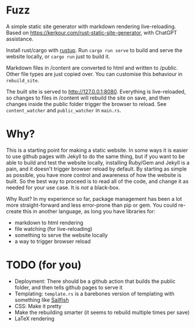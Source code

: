 # Fuzz

A simple static site generator with markdown rendering live-reloading.
Based on https://kerkour.com/rust-static-site-generator, with ChatGPT assistance.

Install rust/cargo with [rustup](https://www.rust-lang.org/learn/get-started).
Run `cargo run serve` to build and serve the website locally, or `cargo run` just to build it.

Markdown files in /content are converted to html and written to /public.
Other file types are just copied over. You can customise this behaviour in `rebuild_site`.

The built site is served to http://127.0.0.1:8080.
Everything is live-reloaded, so changes to files in /content will rebuild the site on save, and then changes inside the public folder trigger the browser to reload. See `content_watcher` and `public_watcher` in `main.rs`.

# Why?
This is a starting point for making a static website.
In some ways it is easier to use github pages with Jekyll to do the same thing, but if you want to be able to build and test the website locally, installing Ruby/Gem and Jekyll is a pain, and it doesn't trigger browser reload by default.
By starting as simple as possible, you have more control and awareness of how the website is built.
So the best way to proceed is to read all of the code, and change it as needed for your use case.
It is *not* a black-box.

Why Rust? In my experience so far, package management has been a lot more straight-forward and less error-prone than pip or gem.
You could re-create this in another language, as long you have libraries for:
- markdown to html rendering
- file watching (for live-reloading)
- something to serve the website locally
- a way to trigger browser reload

# TODO (for you)
- Deployment: There should be a github action that builds the public folder, and then tells github pages to serve it
- Templating: `template.rs` is a barebones version of templating with something like [Sailfish](https://github.com/rust-sailfish/sailfish)
- CSS: Make it pretty
- Make the rebuilding smarter (it seems to rebuild multiple times per save)
- LaTeX rendering
